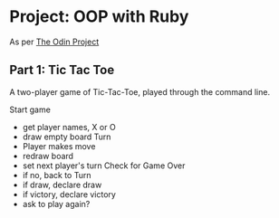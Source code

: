 # Project: OOP with Ruby

As per [The Odin Project](http://www.theodinproject.com/ruby-programming/oop)

## Part 1: Tic Tac Toe

A two-player game of Tic-Tac-Toe, played through the command line.

Start game
- get player names, X or O 
- draw empty board
Turn
- Player makes move
- redraw board
- set next player's turn 
Check for Game Over
- if no, back to Turn
- if draw, declare draw
- if victory, declare victory
- ask to play again?